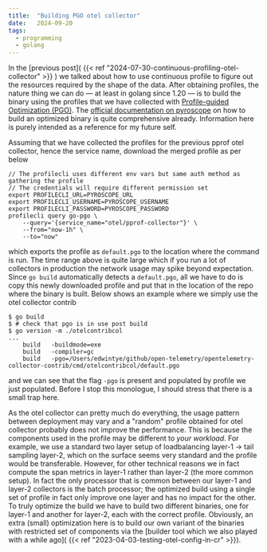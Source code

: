```yaml
---
title:  "Building PGO otel collector"
date:   2024-09-20
tags:
  - programming
  - golang
---
```


In the [previous post]( {{< ref "2024-07-30-continuous-profiling-otel-collector" >}} ) we talked about how to use continuous profile to figure out the resources required by the shape of the data.
After obtaining profiles, the nature thing we can do &mdash; at least in golang since 1.20 &mdash; is to build the binary using the profiles that we have collected with [Profile-guided Optimization (PGO)](https://go.dev/doc/pgo).
The [official documentation on pyroscope](https://grafana.com/docs/pyroscope/latest/view-and-analyze-profile-data/profile-cli/#exporting-a-profile-for-go-pgo) on how to build an optimized binary is quite comprehensive already.
Information here is purely intended as a reference for my future self. 

Assuming that we have collected the profiles for the previous pprof otel collector, hence the service name, download the merged profile as per below

```shell
// The profilecli uses different env vars but same auth method as gathering the profile
// The credentials will require different permission set
export PROFILECLI_URL=PYROSCOPE_URL
export PROFILECLI_USERNAME=PYROSCOPE_USERNAME
export PROFILECLI_PASSWORD=PYROSCOPE_PASSWORD
profilecli query go-pgo \
    --query='{service_name="otel/pprof-collector"}' \
    --from="now-1h" \
    --to="now"
```

which exports the profile as `default.pgo` to the location where the command is run.
The time range above is quite large which if you run a lot of collectors in production the network usage may spike beyond expectation.
Since `go build` automatically detects a `default.pgo`, all we have to do is copy this newly downloaded profile and put that in the location of the repo where the binary is built.
Below shows an example where we simply use the otel collector contrib 

```shell
$ go build
$ # check that pgo is in use post build
$ go version -m ./otelcontribcol
...
	build	-buildmode=exe
	build	-compiler=gc
	build	-pgo=/Users/edwintye/github/open-telemetry/opentelemetry-collector-contrib/cmd/otelcontribcol/default.pgo
```

and we can see that the flag `-pgo` is present and populated by profile we just populated.
Before I stop this monologue, I should stress that there is a small trap here.

As the otel collector can pretty much do everything, the usage pattern between deployment may vary and a "random" profile obtained for otel collector probably does not improve the performance.
This is because the components used in the profile may be different to *your workload*.
For example, we use a standard two layer setup of loadbalancing layer-1 -> tail sampling layer-2, which on the surface seems very standard and the profile would be transferable.
However, for other technical reasons we in fact compute the span metrics in layer-1 rather than layer-2 (the more common setup).
In fact the only processor that is common between our layer-1 and layer-2 collectors is the batch processor; the optimized build using a single set of profile in fact only improve one layer and has no impact for the other.
To truly optimize the build we have to build two different binaries, one for layer-1 and another for layer-2, each with the correct profile.
Obviously, an extra (small) optimization here is to build our own variant of the binaries with restricted set of components via the [builder tool which we also played with a while ago]( {{< ref "2023-04-03-testing-otel-config-in-cr" >}}).
